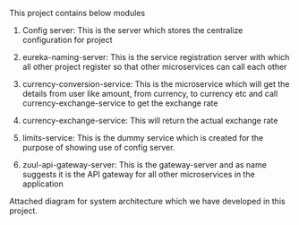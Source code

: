 This project contains below modules

1. 	Config server:
	This is the server which stores the centralize configuration for project
	
2. 	eureka-naming-server:
	This is the service registration server with which all other project register so that other microservices can call each other 

3. 	currency-conversion-service:
	This is the microservice which will get the details from user like amount, from currency, to currency etc and call currency-exchange-service to get the exchange rate
	
4. 	currency-exchange-service:
	This will return the actual exchange rate 
	
5. 	limits-service:
	This is the dummy service which is created for the purpose of showing use of config server. 
	
6. 	zuul-api-gateway-server:
	This is the gateway-server and as name suggests it is the API gateway for all other microservices in the application
	

Attached diagram for system architecture which we have developed in this project.

